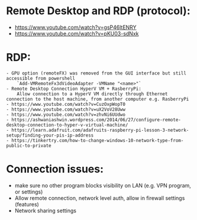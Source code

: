 # Remote Desktop and RDP (protocol):
- https://www.youtube.com/watch?v=gsP46ltENRY
- https://www.youtube.com/watch?v=pKU03-sdNxk

# RDP: 
    - GPU option (remoteFX) was removed from the GUI interface but still accessible from powershell
        `Add-VMRemoteFx3dVideoAdapter -VMName "<name>"`
    - Remote Desktop Connection HyperV VM + RasberryPi: 
        Allow connection to a HyperV VM directly through Ethernet connection to the host machine, from another computer e.g. RasberryPi
    - https://www.youtube.com/watch?v=CuzOxpWopT0
    - https://www.youtube.com/watch?v=uX2VoV28Uww
    - https://www.youtube.com/watch?v=zhvNi6UUdwo
    - https://ashwaniashwin.wordpress.com/2014/06/27/configure-remote-desktop-connection-to-hyper-v-virtual-machine/
    - https://learn.adafruit.com/adafruits-raspberry-pi-lesson-3-network-setup/finding-your-pis-ip-address
    - https://tinkertry.com/how-to-change-windows-10-network-type-from-public-to-private

# Connection issues: 
- make sure no other program blocks visibility on LAN (e.g. VPN program, or settings)
- Allow remote connection, network level auth, allow in firewall settings (features) 
- Network sharing settings
